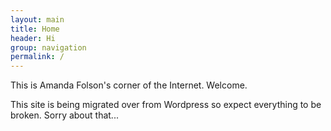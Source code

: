 ```yaml
---
layout: main
title: Home
header: Hi
group: navigation
permalink: /
---
```

This is Amanda Folson's corner of the Internet. Welcome.

This site is being migrated over from Wordpress so expect everything to be broken. Sorry about that...